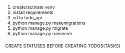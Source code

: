 1. create/activate venv
2. install requirements
3. cd to todo_api
4. python manage.py makemigrations
5. python manage.py migrate
6. python manage.py runserver

###

CREATE STATUSES BEFORE CREATING TODOS(TASKS)
